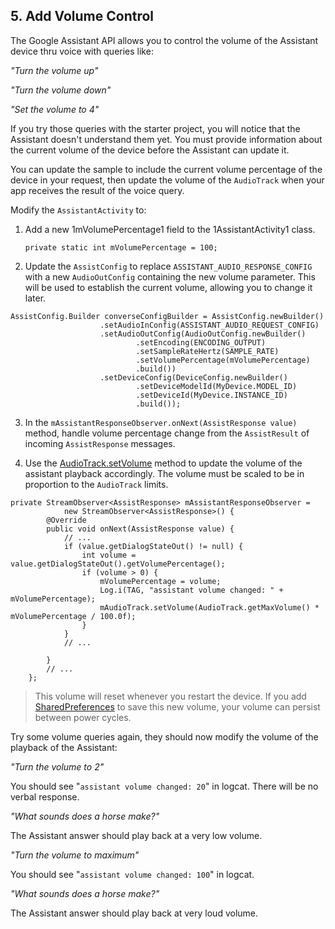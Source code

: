 ## 5. Add Volume Control

The Google Assistant API allows you to control the volume of the Assistant device thru voice with queries like:

*"Turn the volume up"*

*"Turn the volume down"*

*"Set the volume to 4"*

If you try those queries with the starter project, you will notice that the Assistant doesn't understand them yet. You must provide information about the current volume of the device before the Assistant can update it.

You can update the sample to include the current volume percentage of the device in your request, then update the volume of the `AudioTrack` when your app receives the result of the voice query.

Modify the `AssistantActivity` to:

1. Add a new 1mVolumePercentage1 field to the 1AssistantActivity1 class.

   ```private static int mVolumePercentage = 100;```

2. Update the `AssistConfig` to replace `ASSISTANT_AUDIO_RESPONSE_CONFIG` with a new `AudioOutConfig` containing the new volume parameter. This will be used to establish the current volume, allowing you to change it later.

```
AssistConfig.Builder converseConfigBuilder = AssistConfig.newBuilder()
                    .setAudioInConfig(ASSISTANT_AUDIO_REQUEST_CONFIG)
                    .setAudioOutConfig(AudioOutConfig.newBuilder()
                            .setEncoding(ENCODING_OUTPUT)
                            .setSampleRateHertz(SAMPLE_RATE)
                            .setVolumePercentage(mVolumePercentage)
                            .build())
                    .setDeviceConfig(DeviceConfig.newBuilder()
                            .setDeviceModelId(MyDevice.MODEL_ID)
                            .setDeviceId(MyDevice.INSTANCE_ID)
                            .build());
```

3. In the `mAssistantResponseObserver.onNext(AssistResponse value)` method, handle volume percentage change from the `AssistResult` of incoming `AssistResponse` messages.

4. Use the [AudioTrack.setVolume](https://developer.android.com/reference/android/media/AudioTrack.html#setVolume(float)) method to update the volume of the assistant playback accordingly. The volume must be scaled to be in proportion to the `AudioTrack` limits.

```
private StreamObserver<AssistResponse> mAssistantResponseObserver =
            new StreamObserver<AssistResponse>() {
        @Override
        public void onNext(AssistResponse value) {
            // ...
            if (value.getDialogStateOut() != null) {
                int volume = value.getDialogStateOut().getVolumePercentage();
                if (volume > 0) {
                    mVolumePercentage = volume;
                    Log.i(TAG, "assistant volume changed: " + mVolumePercentage);
                    mAudioTrack.setVolume(AudioTrack.getMaxVolume() * mVolumePercentage / 100.0f);
                }
            }
            // ...

        }
        // ...
    };
```

> This volume will reset whenever you restart the device. If you add [SharedPreferences](https://developer.android.com/training/basics/data-storage/shared-preferences.html) to save this new volume, your volume can persist between power cycles.

Try some volume queries again, they should now modify the volume of the playback of the Assistant:

*"Turn the volume to 2"*

You should see "`assistant volume changed: 20`" in logcat. There will be no verbal response.

*"What sounds does a horse make?"*

The Assistant answer should play back at a very low volume.

*"Turn the volume to maximum"*

You should see "`assistant volume changed: 100`" in logcat.

*"What sounds does a horse make?"*

The Assistant answer should play back at very loud volume.
